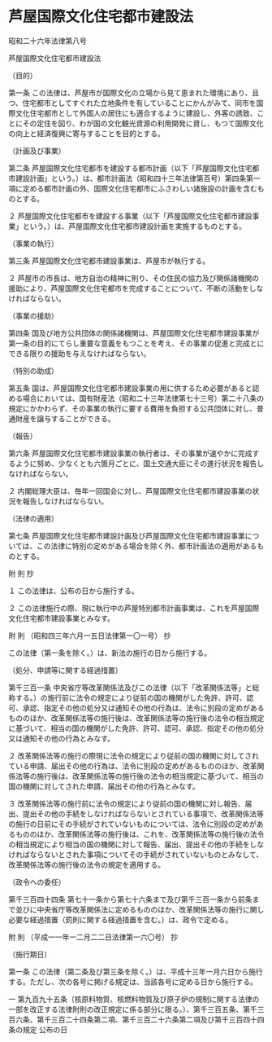 # 芦屋国際文化住宅都市建設法

昭和二十六年法律第八号

芦屋国際文化住宅都市建設法

（目的）

第一条 この法律は、芦屋市が国際文化の立場から見て恵まれた環境にあり、且つ、住宅都市としてすぐれた立地条件を有していることにかんがみて、同市を国際文化住宅都市として外国人の居住にも適合するように建設し、外客の誘致、ことにその定住を図り、わが国の文化観光資源の利用開発に資し、もつて国際文化の向上と経済復興に寄与することを目的とする。

（計画及び事業）

第二条 芦屋国際文化住宅都市を建設する都市計画（以下「芦屋国際文化住宅都市建設計画」という。）は、都市計画法（昭和四十三年法律第百号）第四条第一項に定める都市計画の外、国際文化住宅都市にふさわしい諸施設の計画を含むものとする。

２ 芦屋国際文化住宅都市を建設する事業（以下「芦屋国際文化住宅都市建設事業」という。）は、芦屋国際文化住宅都市建設計画を実施するものとする。

（事業の執行）

第三条 芦屋国際文化住宅都市建設事業は、芦屋市が執行する。

２ 芦屋市の市長は、地方自治の精神に則り、その住民の協力及び関係諸機関の援助により、芦屋国際文化住宅都市を完成することについて、不断の活動をしなければならない。

（事業の援助）

第四条 国及び地方公共団体の関係諸機関は、芦屋国際文化住宅都市建設事業が第一条の目的にてらし重要な意義をもつことを考え、その事業の促進と完成とにできる限りの援助を与えなければならない。

（特別の助成）

第五条 国は、芦屋国際文化住宅都市建設事業の用に供するため必要があると認める場合においては、国有財産法（昭和二十三年法律第七十三号）第二十八条の規定にかかわらず、その事業の執行に要する費用を負担する公共団体に対し、普通財産を譲与することができる。

（報告）

第六条 芦屋国際文化住宅都市建設事業の執行者は、その事業が速やかに完成するように努め、少なくとも六箇月ごとに、国土交通大臣にその進行状況を報告しなければならない。

２ 内閣総理大臣は、毎年一回国会に対し、芦屋国際文化住宅都市建設事業の状況を報告しなければならない。

（法律の適用）

第七条 芦屋国際文化住宅都市建設計画及び芦屋国際文化住宅都市建設事業については、この法律に特別の定めがある場合を除く外、都市計画法の適用があるものとする。

附 則 抄

１ この法律は、公布の日から施行する。

２ この法律施行の際、現に執行中の芦屋特別都市計画事業は、これを芦屋国際文化住宅都市建設事業とみなす。

附 則 （昭和四三年六月一五日法律第一〇一号） 抄

この法律（第一条を除く。）は、新法の施行の日から施行する。

（処分、申請等に関する経過措置）

第千三百一条 中央省庁等改革関係法及びこの法律（以下「改革関係法等」と総称する。）の施行前に法令の規定により従前の国の機関がした免許、許可、認可、承認、指定その他の処分又は通知その他の行為は、法令に別段の定めがあるもののほか、改革関係法等の施行後は、改革関係法等の施行後の法令の相当規定に基づいて、相当の国の機関がした免許、許可、認可、承認、指定その他の処分又は通知その他の行為とみなす。

２ 改革関係法等の施行の際現に法令の規定により従前の国の機関に対してされている申請、届出その他の行為は、法令に別段の定めがあるもののほか、改革関係法等の施行後は、改革関係法等の施行後の法令の相当規定に基づいて、相当の国の機関に対してされた申請、届出その他の行為とみなす。

３ 改革関係法等の施行前に法令の規定により従前の国の機関に対し報告、届出、提出その他の手続をしなければならないとされている事項で、改革関係法等の施行の日前にその手続がされていないものについては、法令に別段の定めがあるもののほか、改革関係法等の施行後は、これを、改革関係法等の施行後の法令の相当規定により相当の国の機関に対して報告、届出、提出その他の手続をしなければならないとされた事項についてその手続がされていないものとみなして、改革関係法等の施行後の法令の規定を適用する。

（政令への委任）

第千三百四十四条 第七十一条から第七十六条まで及び第千三百一条から前条まで並びに中央省庁等改革関係法に定めるもののほか、改革関係法等の施行に関し必要な経過措置（罰則に関する経過措置を含む。）は、政令で定める。

附 則 （平成一一年一二月二二日法律第一六〇号） 抄

（施行期日）

第一条 この法律（第二条及び第三条を除く。）は、平成十三年一月六日から施行する。ただし、次の各号に掲げる規定は、当該各号に定める日から施行する。

一 第九百九十五条（核原料物質、核燃料物質及び原子炉の規制に関する法律の一部を改正する法律附則の改正規定に係る部分に限る。）、第千三百五条、第千三百六条、第千三百二十四条第二項、第千三百二十六条第二項及び第千三百四十四条の規定 公布の日
